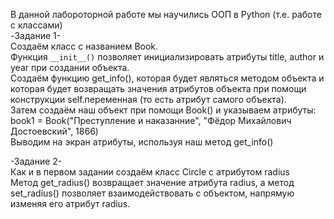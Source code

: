 В данной лабороторной работе мы научились ООП в Python (т.е. работе с классами)  
-Задание 1-  
Создаём класс с названием Book.  
Функция ```__init__()``` позволяет инициализировать атрибуты title, author и year при создании объекта.  
Создаём функцию get_info(), которая будет являться методом объекта и которая будет возвращать значения атрибутов объекта при помощи конструкции self.переменная (то есть атрибут самого объекта).  
Затем создаём наш объект при помощи Book() и указываем атрибуты:  
book1 = Book("Преступление и наказанние", "Фёдор Михайлович Достоевский", 1866)  
Выводим на экран атрибуты, используя наш метод get_info()  
  
-Задание 2-  
Как и в первом задании создаём класс Circle с атрибутом radius  
Метод get_radius() возвращает значение атрибута radius, а метод set_radius() позволяет взаимодействовать с объектом, напрямую изменяя его атрибут radius.  

